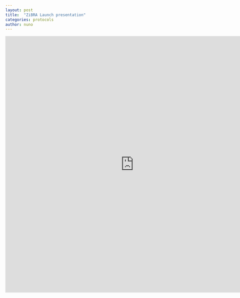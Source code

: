 ```yaml
---
layout: post
title:  "ZiBRA Launch presentation"
categories: protocols
author: nuno
---
```


<iframe width="800" height="800" frameborder="0" src="http://docs.google.com/gview?url=http://zibraproject.github.io/static/LondonCalling16_Plenary16x9_NRF.pptx&embedded=true"></iframe>

